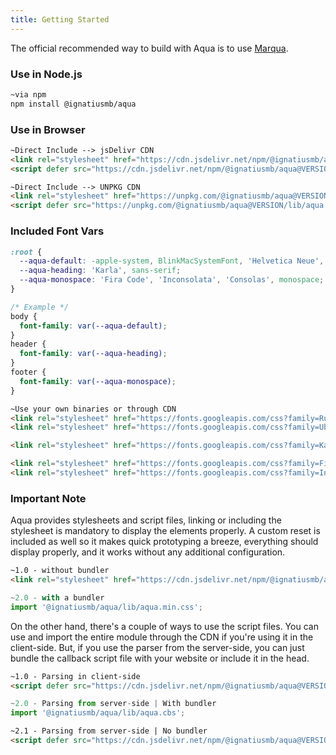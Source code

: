 ```yaml
---
title: Getting Started
---
```


The official recommended way to build with Aqua is to use [Marqua](https://github.com/ignatiusmb/marqua).

### Use in Node.js

```bash
~via npm
npm install @ignatiusmb/aqua
```

### Use in Browser

```html
~Direct Include --> jsDelivr CDN
<link rel="stylesheet" href="https://cdn.jsdelivr.net/npm/@ignatiusmb/aqua@VERSION/lib/aqua.min.css" />
<script defer src="https://cdn.jsdelivr.net/npm/@ignatiusmb/aqua@VERSION/lib/aqua.min.js"></script>
```

```html
~Direct Include --> UNPKG CDN
<link rel="stylesheet" href="https://unpkg.com/@ignatiusmb/aqua@VERSION/lib/aqua.min.css" />
<script defer src="https://unpkg.com/@ignatiusmb/aqua@VERSION/lib/aqua.min.js"></script>
```

### Included Font Vars

```css
:root {
  --aqua-default: -apple-system, BlinkMacSystemFont, 'Helvetica Neue', 'Rubik', 'Ubuntu', 'Roboto', sans-serif;
  --aqua-heading: 'Karla', sans-serif;
  --aqua-monospace: 'Fira Code', 'Inconsolata', 'Consolas', monospace;
}

/* Example */
body {
  font-family: var(--aqua-default);
}
header {
  font-family: var(--aqua-heading);
}
footer {
  font-family: var(--aqua-monospace);
}
```

```html
~Use your own binaries or through CDN
<link rel="stylesheet" href="https://fonts.googleapis.com/css?family=Rubik&display=swap">
<link rel="stylesheet" href="https://fonts.googleapis.com/css?family=Ubuntu&display=swap">

<link rel="stylesheet" href="https://fonts.googleapis.com/css?family=Karla&display=swap">

<link rel="stylesheet" href="https://fonts.googleapis.com/css?family=Fira+Code&display=swap">
<link rel="stylesheet" href="https://fonts.googleapis.com/css?family=Inconsolata&display=swap">
```

### Important Note

Aqua provides stylesheets and script files, linking or including the stylesheet is mandatory to display the elements properly. A custom reset is included as well so it makes quick prototyping a breeze, everything should display properly, and it works without any additional configuration.

```html
~1.0 - without bundler
<link rel="stylesheet" href="https://cdn.jsdelivr.net/npm/@ignatiusmb/aqua@VERSION/lib/aqua.min.css" />
```

```javascript
~2.0 - with a bundler
import '@ignatiusmb/aqua/lib/aqua.min.css';
```

On the other hand, there's a couple of ways to use the script files. You can use and import the entire module through the CDN if you're using it in the client-side. But, if you use the parser from the server-side, you can just bundle the callback script file with your website or include it in the head.

```html
~1.0 - Parsing in client-side
<script defer src="https://cdn.jsdelivr.net/npm/@ignatiusmb/aqua@VERSION/lib/aqua.min.js"></script>
```

```javascript
~2.0 - Parsing from server-side | With bundler
import '@ignatiusmb/aqua/lib/aqua.cbs';
```

```html
~2.1 - Parsing from server-side | No bundler
<script defer src="https://cdn.jsdelivr.net/npm/@ignatiusmb/aqua@VERSION/lib/aqua.cbs.js"></script>
```
